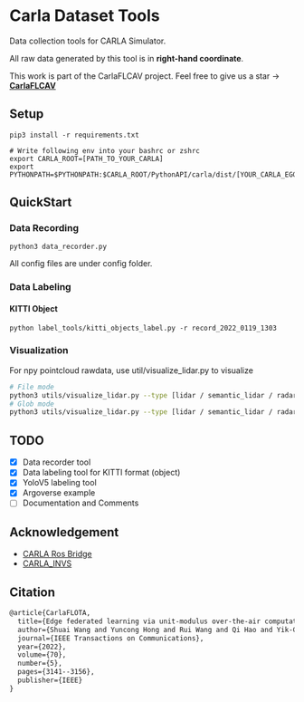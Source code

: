 # Carla Dataset Tools

Data collection tools for CARLA Simulator.

All raw data generated by this tool is in **right-hand coordinate**.

This work is part of the CarlaFLCAV project. Feel free to give us a star -> [**CarlaFLCAV**](https://github.com/SIAT-INVS/CarlaFLCAV)

## Setup

```
pip3 install -r requirements.txt

# Write following env into your bashrc or zshrc
export CARLA_ROOT=[PATH_TO_YOUR_CARLA]
export PYTHONPATH=$PYTHONPATH:$CARLA_ROOT/PythonAPI/carla/dist/[YOUR_CARLA_EGG_NAME]:$CARLA_ROOT/PythonAPI/carla/

```

## QuickStart

### Data Recording
```
python3 data_recorder.py
```

All config files are under config folder.

### Data Labeling

#### KITTI Object

```
python label_tools/kitti_objects_label.py -r record_2022_0119_1303
```

### Visualization

For npy pointcloud rawdata, use util/visualize_lidar.py to visualize
```bash
# File mode
python3 utils/visualize_lidar.py --type [lidar / semantic_lidar / radar] --source raw_data/record_[date]/[uid]_[vehicle_type]/[uid]_[sensor_type].npy
# Glob mode
python3 utils/visualize_lidar.py --type [lidar / semantic_lidar / radar] --source raw_data/record_[date]/[uid]_[vehicle_type]/[uid]_[sensor_type]
```

## TODO

- [x] Data recorder tool
- [x] Data labeling tool for KITTI format (object)
- [x] YoloV5 labeling tool
- [x] Argoverse example
- [ ] Documentation and Comments

## Acknowledgement

* [CARLA Ros Bridge](https://github.com/carla-simulator/ros-bridge)
* [CARLA_INVS](https://github.com/zijianzhang/CARLA_INVS)

## Citation

```latex
@article{CarlaFLOTA,
  title={Edge federated learning via unit-modulus over-the-air computation},
  author={Shuai Wang and Yuncong Hong and Rui Wang and Qi Hao and Yik-Chung Wu and Derrick Wing Kwan Ng},
  journal={IEEE Transactions on Communications},
  year={2022},
  volume={70},
  number={5},
  pages={3141--3156},
  publisher={IEEE}
}
```


